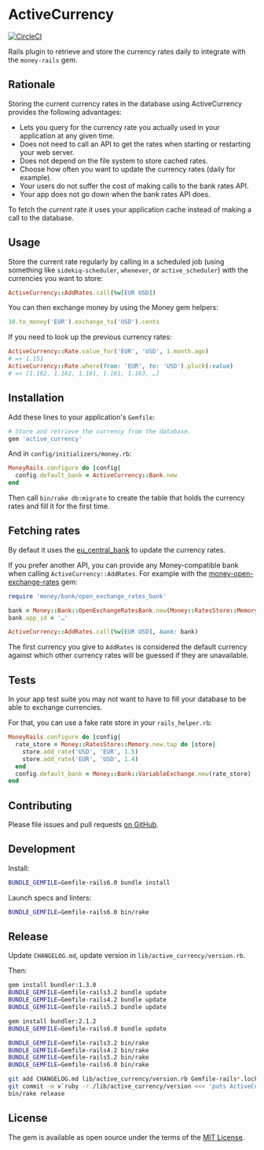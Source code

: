 # ActiveCurrency

[![CircleCI](https://circleci.com/gh/sunny/active_currency.svg?style=svg)](https://circleci.com/gh/sunny/active_currency)

Rails plugin to retrieve and store the currency rates daily to integrate
with the `money-rails` gem.

## Rationale

Storing the current currency rates in the database using ActiveCurrency
provides the following advantages:

- Lets you query for the currency rate you actually used in your application at
  any given time.
- Does not need to call an API to get the rates when starting or restarting
  your web server.
- Does not depend on the file system to store cached rates.
- Choose how often you want to update the currency rates (daily for example).
- Your users do not suffer the cost of making calls to the bank rates API.
- Your app does not go down when the bank rates API does.

To fetch the *current* rate it uses your application cache instead of making
a call to the database.

## Usage

Store the current rate regularly by calling in a scheduled job (using something
like `sidekiq-scheduler`, `whenever`, or `active_scheduler`) with the currencies
you want to store:

```rb
ActiveCurrency::AddRates.call(%w[EUR USD])
```

You can then exchange money by using the Money gem helpers:

```rb
10.to_money('EUR').exchange_to('USD').cents
```

If you need to look up the previous currency rates:

```rb
ActiveCurrency::Rate.value_for('EUR', 'USD', 1.month.ago)
# => 1.151
ActiveCurrency::Rate.where(from: 'EUR', to: 'USD').pluck(:value)
# => [1.162, 1.162, 1.161, 1.161, 1.163, …]
```

## Installation

Add these lines to your application's `Gemfile`:

```rb
# Store and retrieve the currency from the database.
gem 'active_currency'
```

And in `config/initializers/money.rb`:

```rb
MoneyRails.configure do |config|
  config.default_bank = ActiveCurrency::Bank.new
end
```

Then call `bin/rake db:migrate` to create the table that holds
the currency rates and fill it for the first time.

## Fetching rates

By defaut it uses the [eu_central_bank] to update the currency rates.

If you prefer another API, you can provide any Money-compatible bank when
calling `ActiveCurrency::AddRates`. For example with the
[money-open-exchange-rates] gem:

```rb
require 'money/bank/open_exchange_rates_bank'

bank = Money::Bank::OpenExchangeRatesBank.new(Money::RatesStore::Memory.new)
bank.app_id = '…'

ActiveCurrency::AddRates.call(%w[EUR USD], bank: bank)
```

The first currency you give to `AddRates` is considered the default currency
against which other currency rates will be guessed if they are unavailable.

## Tests

In your app test suite you may not want to have to fill your database to be
able to exchange currencies.

For that, you can use a fake rate store in your `rails_helper.rb`:

```rb
MoneyRails.configure do |config|
  rate_store = Money::RatesStore::Memory.new.tap do |store|
    store.add_rate('USD', 'EUR', 1.5)
    store.add_rate('EUR', 'USD', 1.4)
  end
  config.default_bank = Money::Bank::VariableExchange.new(rate_store)
end
```

## Contributing

Please file issues and pull requests
[on GitHub](https://github.com/sunny/active_currency).

## Development

Install:

```sh
BUNDLE_GEMFILE=Gemfile-rails6.0 bundle install
```

Launch specs and linters:

```sh
BUNDLE_GEMFILE=Gemfile-rails6.0 bin/rake
```

## Release

Update `CHANGELOG.md`, update version in `lib/active_currency/version.rb`.

Then:

```sh
gem install bundler:1.3.0
BUNDLE_GEMFILE=Gemfile-rails3.2 bundle update
BUNDLE_GEMFILE=Gemfile-rails4.2 bundle update
BUNDLE_GEMFILE=Gemfile-rails5.2 bundle update

gem install bundler:2.1.2
BUNDLE_GEMFILE=Gemfile-rails6.0 bundle update

BUNDLE_GEMFILE=Gemfile-rails3.2 bin/rake
BUNDLE_GEMFILE=Gemfile-rails4.2 bin/rake
BUNDLE_GEMFILE=Gemfile-rails5.2 bin/rake
BUNDLE_GEMFILE=Gemfile-rails6.0 bin/rake

git add CHANGELOG.md lib/active_currency/version.rb Gemfile-rails*.lock
git commit -m v`ruby -r./lib/active_currency/version <<< 'puts ActiveCurrency::VERSION'`
bin/rake release
```

## License

The gem is available as open source under the terms of the
[MIT License](http://opensource.org/licenses/MIT).

[eu_central_bank]: https://github.com/RubyMoney/eu_central_bank
[money-open-exchange-rates]: https://github.com/spk/money-open-exchange-rates
